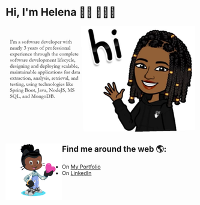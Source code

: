 # Hi, I'm Helena 👋🏾 👩🏾‍💻

<img src="about.jpg" alt="">

## Find me around the web 🌎: <a href="https://helenapedro.github.io/"><img align="left" width="150" height="150" src="image-octocat-rotating.gif"></a>
- On <a href="https://helenapedro.github.io/">My Portfolio</a>
- On <a href="https://www.linkedin.com/in/helena-mbeua-pedro/">LinkedIn</a> 

<!--
**helenapedro/helenapedro** is a ✨ _special_ ✨ repository because its `README.md` (this file) appears on your GitHub profile.

Here are some ideas to get you started:

- 🔭 I’m currently working on ...
- 🌱 I’m currently learning ...
- 👯 I’m looking to collaborate on ...
- 🤔 I’m looking for help with ...
- 💬 Ask me about ...
- 📫 How to reach me: ...
- 😄 Pronouns: ...
- ⚡ Fun fact: ...
-->
